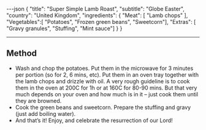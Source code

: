---json
{
"title": "Super Simple Lamb Roast",
"subtitle": "Globe Easter",
"country": "United Kingdom",
"ingredients": {
"Meat": [
"Lamb chops"
],
"Vegetables":[
"Potatoes",
"Frozen green beans",
"Sweetcorn"],
"Extras": [
"Gravy granules",
"Stuffing",
"Mint sauce"]
}
}

---

## Method

- Wash and chop the potatoes. Put them in the microwave for 3 minutes per portion (so for 2, 6 mins, etc). Put them in an oven tray together with the lamb chops and drizzle with oil. A very rough guideline is to cook them in the oven at 200C for 1h or at 160C for 80-90 mins. But that very much depends on your oven and how much is in it – just cook them until they are browned.
- Cook the green beans and sweetcorn. Prepare the stuffing and gravy (just add boiling water).
- And that’s it! Enjoy, and celebrate the resurrection of our Lord!
